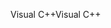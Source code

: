 <span data-ttu-id="4a32a-101">Visual C++</span><span class="sxs-lookup"><span data-stu-id="4a32a-101">Visual C++</span></span>